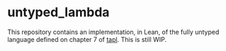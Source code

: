 # untyped_lambda

This repository contains an implementation, in Lean, of the fully untyped language defined on chapter 7 of [tapl](https://www.cis.upenn.edu/~bcpierce/tapl/).
This is still WIP.
